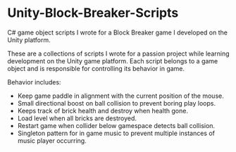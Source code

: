 # Unity-Block-Breaker-Scripts
C# game object scripts I wrote for a Block Breaker game I developed on the Unity platform.


These are a collections of scripts I wrote for a passion project while learning development on the Unity game platform.
Each script belongs to a game object and is responsible for controlling its behavior in game. 

Behavior includes:
- Keep game paddle in alignment with the current position of the mouse. 
- Small directional boost on ball collision to prevent boring play loops.
- Keeps track of brick health and destroy when health gone.
- Load level when all bricks are destroyed.
- Restart game when collider below gamespace detects ball collision. 
- Singleton pattern for in game music to prevent multiple instances of music player occurring.
